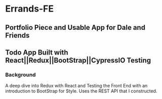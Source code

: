 # Errands-FE

## Portfolio Piece and Usable App for Dale and Friends

## Todo App Built with React||Redux||BootStrap||CypressIO Testing

### Background

A deep dive into Redux with React and Testing the Front End with an introduction to BootStrap for Style. Uses the REST API that I constructed.
